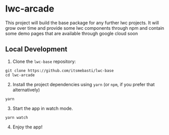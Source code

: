 # lwc-arcade
This project will build the base package for any further lwc projects.
It will grow over time and provide some lwc components through npm
and contain some demo pages that are available through google cloud soon


## Local Development

1. Clone the `lwc-base` repository:

```
git clone https://github.com/itsmebasti/lwc-base
cd lwc-arcade
```

2. Install the project dependencies using `yarn` (or `npm`, if you prefer that alternatively)

```
yarn
```

3. Start the app in watch mode.

```
yarn watch
```

4. Enjoy the app!
